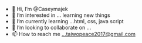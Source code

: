 - 👋 Hi, I’m @Caseymajek
- 👀 I’m interested in ... learning new things
- 🌱 I’m currently learning ...html, css, java script 
- 💞️ I’m looking to collaborate on ...
- 📫 How to reach me ...taiwopeace2017@gmail.com 

<!---
Caseymajek/Caseymajek is a ✨ special ✨ repository because its `README.md` (this file) appears on your GitHub profile.
You can click the Preview link to take a look at your changes.
--->
